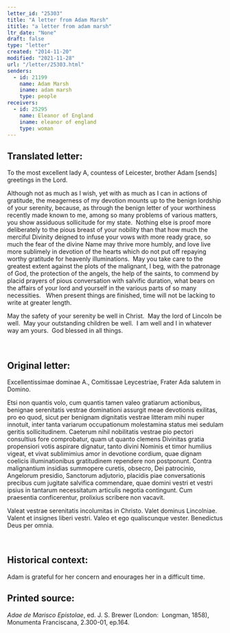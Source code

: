 ```yaml
---
letter_id: "25303"
title: "A letter from Adam Marsh"
ititle: "a letter from adam marsh"
ltr_date: "None"
draft: false
type: "letter"
created: "2014-11-20"
modified: "2021-11-28"
url: "/letter/25303.html"
senders:
  - id: 21199
    name: Adam Marsh
    iname: adam marsh
    type: people
receivers:
  - id: 25295
    name: Eleanor of England
    iname: eleanor of england
    type: woman
---
```

<h2> Translated letter:</h2><p>To the most excellent lady A, countess of Leicester, brother Adam [sends] greetings in the Lord.</p><p>Although not as much as I wish, yet with as much as I can in actions of gratitude, the meagerness of my devotion mounts up to the benign lordship of your serenity, because, as through the benign letter of your worthiness recently made known to me, among so many problems of various matters, you show assiduous sollicitude for my state.&nbsp; Nothing else is proof more deliberately to the pious breast of your nobility than that how much the merciful Divinity deigned to infuse your vows with more ready grace, so much the fear of the divine Name may thrive more humbly, and love live more sublimely in devotion of the hearts which do not put off repaying worthy gratitude for heavenly illuminations.&nbsp; May you take care to the greatest extent against the plots of the malignant, I beg, with the patronage of God, the protection of the angels, the help of the saints, to commend by placid prayers of pious conversation with salvific duration, what bears on the affairs of your lord and yourself in the various parts of so many necessities.&nbsp;&nbsp; When present things are finished, time will not be lacking to write at greater length.</p><p>May the safety of your serenity be well in Christ.&nbsp; May the lord of Lincoln be well.&nbsp; May your outstanding children be well.&nbsp; I am well and I in whatever way am yours.&nbsp; God blessed in all things.</p><p>&nbsp;</p><h2 class="mt-4"> Original letter:</h2><p>Excellentissimae dominae A., Comitissae Leycestriae, Frater Ada salutem in Domino.</p><p>Etsi non quantis volo, cum quantis tamen valeo gratiarum actionibus, benignae serenitatis vestrae dominationi assurgit meae devotionis exilitas, pro eo quod, sicut per benignam dignitatis vestrae litteram mihi nuper innotuit, inter tanta variarum occupationum molestamina status mei sedulam geritis sollicitudinem. Caeterum nihil nobilitatis vestrae pio pectori consultius fore comprobatur, quam ut quanto clemens Divinitas gratia propensiori votis aspirare dignatur, tanto divini Nominis et timor humilius vigeat, et vivat sublimimius amor in devotione cordium, quae dignam coelicis illuminationibus gratitudinem rependere non postponunt. Contra malignantium insidias summopere curetis, obsecro, Dei patrocinio, Angelorum presidio, Sanctorum adjutorio, placidis piae conversationis precibus cum jugitate salvifica commendare, quae domini vestri et vestri ipsius in tantarum necessitatum articulis negotia contingunt. Cum praesentia conficerentur, prolixius scribere non vacavit.</p><p>Valeat vestrae serenitatis incolumitas in Christo. Valet dominus Lincolniae. Valent et insignes liberi vestri. Valeo et ego qualiscunque vester. Benedictus Deus per omnia.</p><p>&nbsp;</p><h2 class="mt-4"> Historical context:</h2><p>Adam is grateful for her concern and enourages her in a difficult time.</p><h2 class="mt-4"> Printed source:</h2><p><i>Adae de Marisco Epistolae</i>, ed. J. S. Brewer (London:&nbsp; Longman, 1858), Monumenta Franciscana,&nbsp;2.300-01, ep.164.</p>